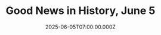 ---
title: "Good News in History, June 5"
date: 2025-06-05T07:00:00.000Z
category: Human Kindness
externalLink: "https://www.goodnewsnetwork.org/events060605/"
image: ""
excerpt: "142 years ago today, the Orient Express began its inaugural departure from Paris en route to Istanbul. The long-distance passenger train service created in 1883 by the Belgian company Compagnie Internationale des Wagons-Lits (CIWL) operated until 2009, though by then it had ceased service to Turkey, and even Bucharest. By 2007 it was simply a […] The post Good News…"
---